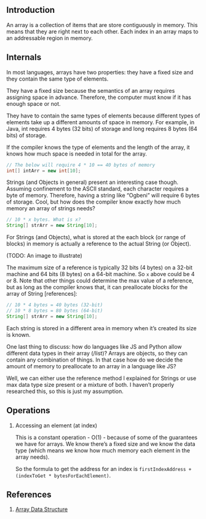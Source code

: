 ## Introduction

An array is a collection of items that are store contiguously in memory. This means that they are right next to each
other. Each index in an array maps to an addressable region in memory.

## Internals

In most languages, arrays have two properties: they have a fixed size and they contain the same type of elements.

They have a fixed size because the semantics of an array requires assigning space in advance. Therefore, the computer
must know if it has enough space or not.

They have to contain the same types of elements because different types of elements take up a different amounts of space
in memory. For example, in Java, int requires 4 bytes (32 bits) of storage and long requires 8 bytes (64 bits) of
storage.

If the compiler knows the type of elements and the length of the array, it knows how much space is needed in total for
the array.

```java
// The below will require 4 * 10 == 40 bytes of memory
int[] intArr = new int[10];
```

Strings (and Objects in general) present an interesting case though. Assuming confinement to the ASCII standard, each
character requires a byte of memory. Therefore, having a string like “Ogbeni” will require 6 bytes of storage. Cool, but
how does the compiler know exactly how much memory an array of strings needs?

```java
// 10 * x bytes. What is x?
String[] strArr = new String[10];
``` 

For Strings (and Objects), what is stored at the each block (or range of blocks) in memory is actually a reference to
the actual String (or Object).

(TODO: An image to illustrate)

The maximum size of a reference is typically 32 bits (4 bytes) on a 32-bit machine and 64 bits (8 bytes) on a 64-bit
machine. So `x` above could be 4 or 8. Note that other things could determine the max value of a reference, but as long
as the compiler knows that, it can preallocate blocks for the array of String [references]:

```java
// 10 * 4 bytes = 40 bytes (32-bit)
// 10 * 8 bytes = 80 bytes (64-bit)
String[] strArr = new String[10];
```

Each string is stored in a different area in memory when it’s created its size is known.

One last thing to discuss: how do languages like JS and Python allow different data types in their array (/list)? Arrays
are objects, so they can contain any combination of things. In that case how do we decide the amount of memory to
preallocate to an array in a language like JS?

Well, we can either use the reference method I explained for Strings or use max data type size present or a mixture of
both. I haven’t properly researched this, so this is just my assumption.

## Operations

1. Accessing an element  (at index)

   This is a constant operation - O(1) - because of some of the guarantees we have for arrays. We know there’s a fixed
   size and we know the data type (which means we know how much memory each element in the array needs).

   So the formula to get the address for an index is `firstIndexAddress + (indexToGet * bytesForEachElement)`.

## References

1. [Array Data Structure](https://www.youtube.com/watch?v=QJNwK2uJyGs)